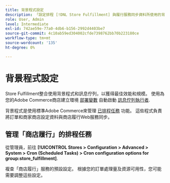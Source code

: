 ```yaml
---
title: 背景程式設定
description: 「設定排程 [!DNL Store Fulfillment] 與履行服務同步資料所使用的背景程式。」
role: User, Admin
level: Intermediate
exl-id: 742ae59e-77a0-4db6-b156-2992d4403be7
source-git-commit: 4c10ab59ed304002cfde7398762bb70b223180ce
workflow-type: tm+mt
source-wordcount: '135'
ht-degree: 0%

---
```



# 背景程式設定

Store Fulfillment整合使用背景程式和訊息佇列，以獲得最佳效能和規模。 使用為您的Adobe Commerce商店建立環境 [部署變數](https://devdocs.magento.com/cloud/env/variables-deploy.html#cron_consumers_runner) 自動啟動 [訊息佇列執行者](https://devdocs.magento.com/guides/v2.4/config-guide/mq/rabbitmq-overview.html).

背景程式是使用標準Adobe Commerce來管理 [已排程任務](https://docs.magento.com/user-guide/system/cron.html) 功能。 這些程式負責將訂單和商家商店設定資料與商店履行Web服務同步。

## 管理「商店履行」的排程任務

從管理員，前往 **[!UICONTROL Stores > Configuration > Advanced > System > Cron (Scheduled Tasks) > Cron configuration options for group:store_fulfillment]**.

複查「商店履行」服務的預設設定。 根據您的訂單處理量及資源可用性，您可能需要調整這些設定。
